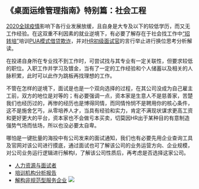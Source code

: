 ## 《桌面运维管理指南》特别篇：社会工程

[2020全球疫情](https://zh.wikipedia.org/zh-hans/2019冠状病毒病疫情)影响下各行业发展放缓，且自身是大专及以下的较低学历，而又无工作经验。在这双重不利因素的就业逆境下，有必要了解存在于社会找工作中[“招转培”](https://hoochanlon.github.io/helpdesk-manual/notice/ti-analysis.html)培训[PUA模式借贷欺诈](https://hoochanlon.github.io/helpdesk-manual/notice/ti-analysis.html#%E5%9F%B9%E8%AE%AD%E6%9C%BA%E6%9E%84%E5%AF%B9pua%E5%BA%94%E7%94%A8%E8%B0%83%E6%9F%A5)，并对[HR初级面试官](https://hoochanlon.github.io/helpdesk-manual/notice/interview.html)的言行举止进行换位思考分析解读。

在投递自身所在专业找不到工作时，可尝试找与其专业有一定关联性，但要求较低的职位。入职工作并学习及镀金，当有了一定的工作经验和个人储蓄以及相关的人脉积累，此时可以此作为跳板再找理想的工作。

不管在怎样的逆境下，面试是也是一个双向选择的过程，在其公司没成为自己雇主工前，双方的地位是对等的；有必要强调一点，资本家是生意人不是慈善家，苦楚我们也经历过的，再惨的经历也是博得同情，而同情怜悯不是聘用你的核心条件，这不是施舍乞丐，从零培养人才，当具有经验和实力，肯定不满现状谋求更高工资和更好更大的平台，资本家也不会做亏本买卖，切莫因HR出于某种目的有意制造强势气场而怯场，所以也没必要太自卑。

哪怕是一键批量的海投中有公司发来的面试通知，我们也有必要先用企业查询工具及官网对该公司进行摸底，通过面试也可了解该公司的业务运营方向、企业规模，对公司业务运行逻辑进行解构l，了解该公司性质后，再考虑是否选择这家公司。

* [人力资源与面试者](https://hoochanlon.github.io/helpdesk-manual/notice/interview.html)
* [培训机构分析报告](https://hoochanlon.github.io/helpdesk-manual/notice/ti-analysis.html)
* [解构非规范型服务企业](https://hoochanlon.github.io/helpdesk-manual/notice/law-sug.html)
![](https://i.postimg.cc/PrvVvZtY/841.png)


<!-- # 《桌面运维管理指南》


著写《桌面运维管理指南》目的，是为了帮助桌面运维工程师解决一些影响办公人员事务效率的软硬件等各类问题，以提高公司整体的办公效率。同时，该书也可作为计算机自由爱好者成为一名具有职业素质的桌面运维工程师指导手册。

本书新增了特别篇社会工程章节，应届实习新人面对社会工作生活，也能从中受益。此外，在[2019-2020全球疫情](https://zh.wikipedia.org/zh-hans/2019冠状病毒病疫情)影响下就业形势严峻，该书也可作为一本IT求职者的快速就业指南。 

![2020-04-25_23-41-35.png](https://i.loli.net/2020/04/25/kIDatTGFr5ibePQ.png) -->






